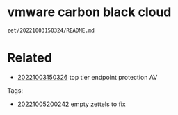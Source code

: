 # vmware carbon black cloud

` zet/20221003150324/README.md `

# Related

- [20221003150326](/zet/20221003150326/README.md) top tier endpoint protection AV

Tags:

- [20221005200242](/zet/20221005200242/README.md) empty zettels to fix
    
